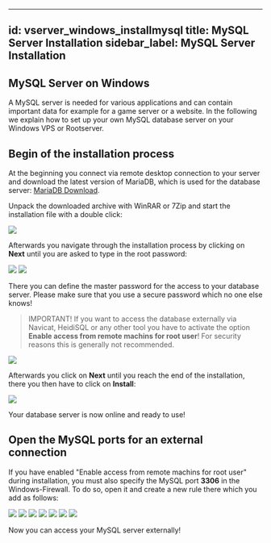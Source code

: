 
---
id: vserver_windows_installmysql
title: MySQL Server Installation
sidebar_label: MySQL Server Installation
---

## MySQL Server on Windows

A MySQL server is needed for various applications and can contain important data for example for a game server or a website. In the following we explain how to set up your own MySQL database server on your Windows VPS or Rootserver.



## Begin of the installation process

At the beginning you connect via remote desktop connection to your server and download the latest version of MariaDB, which is used for the database server: [MariaDB Download](https://native-network.net/downloads/download/895/). 

Unpack the downloaded archive with WinRAR or 7Zip and start the installation file with a double click: 

![](https://screensaver01.zap-hosting.com/index.php/s/rZ5bspccMfJQSRJ/preview)

Afterwards you navigate through the installation process by clicking on **Next** until you are asked to type in the root password:

![](https://screensaver01.zap-hosting.com/index.php/s/Kk2N3ppEEzScnmC/preview)
![](https://screensaver01.zap-hosting.com/index.php/s/ZPRYf5A452oQfFA/preview)

There you can define the master password for the access to your database server. Please make sure that you use a secure password which no one else knows!

> IMPORTANT! If you want to access the database externally via Navicat, HeidiSQL or any other tool you have to activate the option **Enable access from remote machins for root user**! For security reasons this is generally not recommended.

![](https://screensaver01.zap-hosting.com/index.php/s/5DckzRf9mwiSFyX/preview)

Afterwards you click on **Next** until you reach the end of the installation, there you then have to click on **Install**:

![](https://screensaver01.zap-hosting.com/index.php/s/f6z9jsEmzWNkpcQ/preview)

Your database server is now online and ready to use!

## Open the MySQL ports for an external connection

If you have enabled "Enable access from remote machins for root user" during installation, you must also specify the MySQL port **3306** in the 
Windows-Firewall. To do so, open it and create a new rule there which you add as follows:

![](https://screensaver01.zap-hosting.com/index.php/s/iXGXjN4n8aLJC85/preview)
![](https://screensaver01.zap-hosting.com/index.php/s/EAFCAnSWxLzFa6b/preview)
![](https://screensaver01.zap-hosting.com/index.php/s/8MCrX4Xqf4KTa7f/preview)
![](https://screensaver01.zap-hosting.com/index.php/s/DcDkjR5zW6HAB53/preview)
![](https://screensaver01.zap-hosting.com/index.php/s/PPgJbFTap4BoXGK/preview)
![](https://screensaver01.zap-hosting.com/index.php/s/MtKgLoqWgRxWnAJ/preview)
![](https://screensaver01.zap-hosting.com/index.php/s/wnzr2RDTJbwPaWA/preview)

Now you can access your MySQL server externally!
